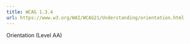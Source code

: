```yaml
---
title: WCAG 1.3.4
url: https://www.w3.org/WAI/WCAG21/Understanding/orientation.html
---
```

Orientation (Level AA)